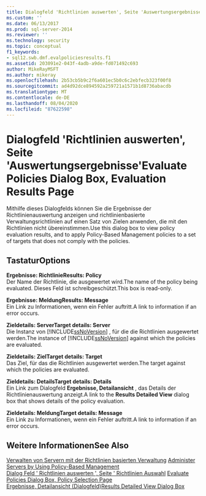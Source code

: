 ```yaml
---
title: Dialogfeld 'Richtlinien auswerten', Seite 'Auswertungsergebnisse' | Microsoft-Dokumentation
ms.custom: ''
ms.date: 06/13/2017
ms.prod: sql-server-2014
ms.reviewer: ''
ms.technology: security
ms.topic: conceptual
f1_keywords:
- sql12.swb.dmf.evalpoliciesresults.f1
ms.assetid: 203091e2-043f-4adb-a9de-fd071492c693
author: MikeRayMSFT
ms.author: mikeray
ms.openlocfilehash: 2b53cb5b9c2f6a601ec5b0c6c2ebfecb323f00f8
ms.sourcegitcommit: ad4d92dce894592a259721a1571b1d8736abacdb
ms.translationtype: MT
ms.contentlocale: de-DE
ms.lasthandoff: 08/04/2020
ms.locfileid: "87622598"
---
```

# <a name="evaluate-policies-dialog-box-evaluation-results-page"></a><span data-ttu-id="7e528-102">Dialogfeld 'Richtlinien auswerten', Seite 'Auswertungsergebnisse'</span><span class="sxs-lookup"><span data-stu-id="7e528-102">Evaluate Policies Dialog Box, Evaluation Results Page</span></span>
  <span data-ttu-id="7e528-103">Mithilfe dieses Dialogfelds können Sie die Ergebnisse der Richtlinienauswertung anzeigen und richtlinienbasierte Verwaltungsrichtlinien auf einen Satz von Zielen anwenden, die mit den Richtlinien nicht übereinstimmen.</span><span class="sxs-lookup"><span data-stu-id="7e528-103">Use this dialog box to view policy evaluation results, and to apply Policy-Based Management policies to a set of targets that does not comply with the policies.</span></span>  
  
## <a name="options"></a><span data-ttu-id="7e528-104">Tastatur</span><span class="sxs-lookup"><span data-stu-id="7e528-104">Options</span></span>  
 <span data-ttu-id="7e528-105">**Ergebnisse: Richtlinie**</span><span class="sxs-lookup"><span data-stu-id="7e528-105">**Results: Policy**</span></span>  
 <span data-ttu-id="7e528-106">Der Name der Richtlinie, die ausgewertet wird.</span><span class="sxs-lookup"><span data-stu-id="7e528-106">The name of the policy being evaluated.</span></span> <span data-ttu-id="7e528-107">Dieses Feld ist schreibgeschützt.</span><span class="sxs-lookup"><span data-stu-id="7e528-107">This box is read-only.</span></span>  
  
 <span data-ttu-id="7e528-108">**Ergebnisse: Meldung**</span><span class="sxs-lookup"><span data-stu-id="7e528-108">**Results: Message**</span></span>  
 <span data-ttu-id="7e528-109">Ein Link zu Informationen, wenn ein Fehler auftritt.</span><span class="sxs-lookup"><span data-stu-id="7e528-109">A link to information if an error occurs.</span></span>  
  
 <span data-ttu-id="7e528-110">**Zieldetails: Server**</span><span class="sxs-lookup"><span data-stu-id="7e528-110">**Target details: Server**</span></span>  
 <span data-ttu-id="7e528-111">Die Instanz von [!INCLUDE[ssNoVersion](../../includes/ssnoversion-md.md)] , für die die Richtlinien ausgewertet werden.</span><span class="sxs-lookup"><span data-stu-id="7e528-111">The instance of [!INCLUDE[ssNoVersion](../../includes/ssnoversion-md.md)] against which the policies are evaluated.</span></span>  
  
 <span data-ttu-id="7e528-112">**Zieldetails: Ziel**</span><span class="sxs-lookup"><span data-stu-id="7e528-112">**Target details: Target**</span></span>  
 <span data-ttu-id="7e528-113">Das Ziel, für das die Richtlinien ausgewertet werden.</span><span class="sxs-lookup"><span data-stu-id="7e528-113">The target against which the policies are evaluated.</span></span>  
  
 <span data-ttu-id="7e528-114">**Zieldetails: Details**</span><span class="sxs-lookup"><span data-stu-id="7e528-114">**Target details: Details**</span></span>  
 <span data-ttu-id="7e528-115">Ein Link zum Dialogfeld **Ergebnisse, Detailansicht** , das Details der Richtlinienauswertung anzeigt.</span><span class="sxs-lookup"><span data-stu-id="7e528-115">A link to the **Results Detailed View** dialog box that shows details of the policy evaluation.</span></span>  
  
 <span data-ttu-id="7e528-116">**Zieldetails: Meldung**</span><span class="sxs-lookup"><span data-stu-id="7e528-116">**Target details: Message**</span></span>  
 <span data-ttu-id="7e528-117">Ein Link zu Informationen, wenn ein Fehler auftritt.</span><span class="sxs-lookup"><span data-stu-id="7e528-117">A link to information if an error occurs.</span></span>  
  
## <a name="see-also"></a><span data-ttu-id="7e528-118">Weitere Informationen</span><span class="sxs-lookup"><span data-stu-id="7e528-118">See Also</span></span>  
 <span data-ttu-id="7e528-119">[Verwalten von Servern mit der Richtlinien basierten Verwaltung](administer-servers-by-using-policy-based-management.md) </span><span class="sxs-lookup"><span data-stu-id="7e528-119">[Administer Servers by Using Policy-Based Management](administer-servers-by-using-policy-based-management.md) </span></span>  
 <span data-ttu-id="7e528-120">[Dialog Feld ' Richtlinien auswerten ', Seite ' Richtlinien Auswahl](evaluate-policies-dialog-box-policy-selection-page.md) </span><span class="sxs-lookup"><span data-stu-id="7e528-120">[Evaluate Policies Dialog Box, Policy Selection Page](evaluate-policies-dialog-box-policy-selection-page.md) </span></span>  
 [<span data-ttu-id="7e528-121">Ergebnisse, Detailansicht (Dialogfeld)</span><span class="sxs-lookup"><span data-stu-id="7e528-121">Results Detailed View Dialog Box</span></span>](results-detailed-view-dialog-box.md)  
  
  
